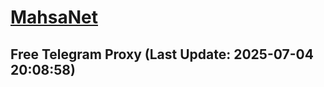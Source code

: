 
# [MahsaNet](https://t.me/mahsa_net)
## Free Telegram Proxy (Last Update: 2025-07-04 20:08:58)

    